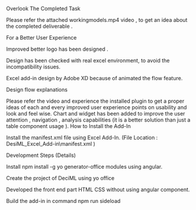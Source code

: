 Overlook The Completed Task


Please refer the attached workingmodels.mp4  video , to get an idea about the completed  deliverable .


For a Better User Experience

Improved better logo has been designed .

Design has been checked with real excel environment, to avoid the incompatibility issues.

Excel add-in design by Adobe XD because of animated the flow feature.


Design flow explanations



Please refer the video and experience the installed plugin to get a proper ideas of each and every improved user experience points on usability and look and feel wise.
Chart and widget has been added to improve the user attention , navigation , analysis capabilities (it is a better solution than just a table component usage ).
How to Install the Add-In


Install the manifest.xml file using Excel Add-In. (File Location :  DesiML_Excel_Add-in\manifest.xml  )

Development Steps (Details)

Install npm install -g yo generator-office modules using angular. 

Create the project of DeciML using yo office

Developed the front end part HTML CSS without using angular component.

Build the add-in in command npm run sideload
